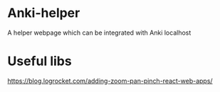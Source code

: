 # Anki-helper
A helper webpage which can be integrated with Anki localhost 

# Useful libs

https://blog.logrocket.com/adding-zoom-pan-pinch-react-web-apps/